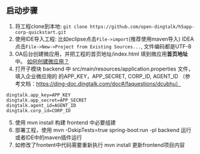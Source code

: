 ## 启动步骤
1. 将工程clone到本地:
  `git clone https://github.com/open-dingtalk/h5app-corp-quickstart.git`
2. 使用IDE导入工程:
  比如eclipse点击`File->import`(推荐使用maven导入)
  IDEA点击`File->New->Project from Existing Sources...`, 文件编码都是UTF-8
3. OA后台创建微应用，并把工程的首页地址/index.html 填到微应用**首页地址**中。
[如何创建微应用？](https://ding-doc.dingtalk.com/doc#/bgb96b/aw3h75)
4. 打开子模块 backend 中 src/main/resources/application.properties 文件，填入企业微应用的 的APP_KEY，APP_SECRET, CORP_ID, AGENT_ID （参考文档：https://ding-doc.dingtalk.com/doc#/faquestions/dcubhu）
```
dingtalk.app_key=APP_KEY
dingtalk.app_secret=APP_SECRET
dingtalk.agent_id=AGENT_ID
dingtalk.corp_id=CORP_ID
``` 
5. 使用 mvn install 构建 frontend 中必要组建
5. 部署工程，使用 mvn -DskipTests=true spring-boot:run -pl backend 运行或者IDE中的maven插件运行
6. 如修改了frontent中代码需要重新执行 mvn install 更新frontend项目内容

